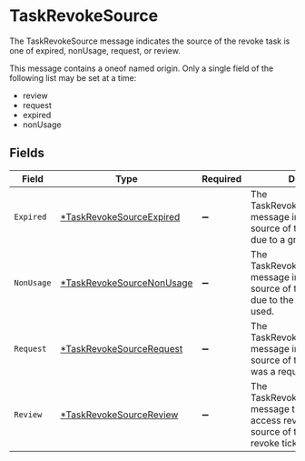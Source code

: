# TaskRevokeSource

The TaskRevokeSource message indicates the source of the revoke task is one of expired, nonUsage, request, or review.

This message contains a oneof named origin. Only a single field of the following list may be set at a time:
  - review
  - request
  - expired
  - nonUsage



## Fields

| Field                                                                                                                 | Type                                                                                                                  | Required                                                                                                              | Description                                                                                                           |
| --------------------------------------------------------------------------------------------------------------------- | --------------------------------------------------------------------------------------------------------------------- | --------------------------------------------------------------------------------------------------------------------- | --------------------------------------------------------------------------------------------------------------------- |
| `Expired`                                                                                                             | [*TaskRevokeSourceExpired](../../models/shared/taskrevokesourceexpired.md)                                            | :heavy_minus_sign:                                                                                                    | The TaskRevokeSourceExpired message indicates that the source of the revoke task is due to a grant expiring.          |
| `NonUsage`                                                                                                            | [*TaskRevokeSourceNonUsage](../../models/shared/taskrevokesourcenonusage.md)                                          | :heavy_minus_sign:                                                                                                    | The TaskRevokeSourceNonUsage message indicates that the source of the revoke task is due to the grant not being used. |
| `Request`                                                                                                             | [*TaskRevokeSourceRequest](../../models/shared/taskrevokesourcerequest.md)                                            | :heavy_minus_sign:                                                                                                    | The TaskRevokeSourceRequest message indicates that the source of the revoke task was a request.                       |
| `Review`                                                                                                              | [*TaskRevokeSourceReview](../../models/shared/taskrevokesourcereview.md)                                              | :heavy_minus_sign:                                                                                                    | The TaskRevokeSourceReview message tracks which access review was the source of the specificed revoke ticket.         |